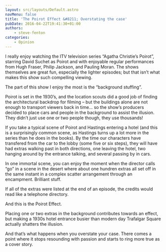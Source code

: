 ```yaml
---
layout: src/layouts/Default.astro
navMenu: false
title: 'The Poirot Effect &#8211; Overstating the case'
pubDate: 2016-04-22T19:41:30+01:00
authors:
    - steve-fenton
categories:
    - Opinion
---
```


I really enjoy watching the ITV television series “Agatha Christie’s Poirot”, starring David Suchet as Poirot and with enjoyable regular performances from Hugh Fraser, Philip Jackson, and Pauling Moran. The shows themselves are great fun, especially the lighter episodes; but that isn’t what makes this show such compelling viewing.

The part of this show I enjoy the most is the “background stuffing”.

Poirot is set in the 1930’s, and the location scouts did a good job of finding the architectural backdrop for filming – but the buildings alone are not enough to transport viewers back in time… so the show’s producers decided to place cars and people in the background to assist the illusion. They didn’t just use one or two people though, they use thousands!

If you take a typical scene of Poirot and Hastings entering a hotel (and this is a surprisingly common scene, as Hastings turns up a lot more in the series than he does in the books). By the time our characters have transfered from the car to the lobby (some five or six steps), they will have had extras walking past in both directions, one leaving the hotel, two hanging around by the entrance talking, and several passing by in cars.

In one immortal scene, you can enjoy the moment when the director calls “go” in a scene in the desert where about one hundren extras all set off in the same instant in a complex scatter arrangement through an encampment. Brilliant stuff.

If all of the extras were listed at the end of an episode, the credits would read like a telephone directory.

And this is the Poirot Effect.

Placing one or two extras in the background contributes towards an effect, but making a 1930s hotel entrance busier than modern day Trafalgar Square actually shatters the illusion.

And that’s what happens when you overstate your case. There comes a point where it stops resounding with passion and starts to ring more true as a cover story.